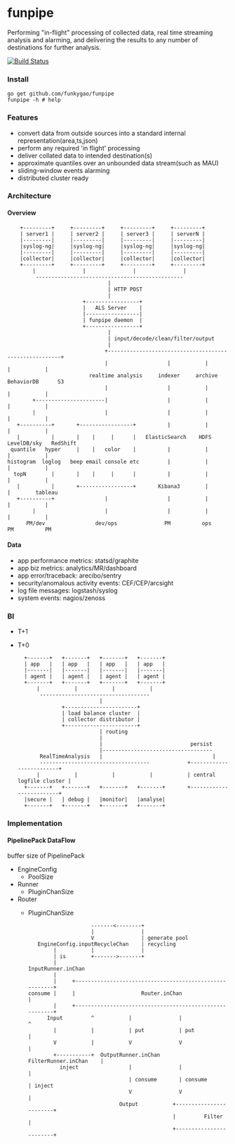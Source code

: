 funpipe
=======

Performing "in-flight" processing of collected data, real time streaming analysis and alarming, and delivering the results to any number of destinations for further analysis.

[![Build Status](https://travis-ci.org/funkygao/funpipe.png?branch=master)](https://travis-ci.org/funkygao/funpipe)

### Install

    go get github.com/funkygao/funpipe
    funpipe -h # help

### Features

*   convert data from outside sources into a standard internal representation(area,ts,json)
*   perform any required 'in flight' processing
*   deliver collated data to intended destination(s)
*   approximate quantiles over an unbounded data stream(such as MAU)
*   sliding-window events alarming
*   distributed cluster ready

### Architecture

#### Overview

        +---------+     +---------+     +---------+     +---------+
        | server1 |     | server2 |     | server3 |     | serverN |
        |---------|     |---------|     |---------|     |---------|
        |syslog-ng|     |syslog-ng|     |syslog-ng|     |syslog-ng|
        |---------|     |---------|     |---------|     |---------|
        |collector|     |collector|     |collector|     |collector|
        +---------+     +---------+     +---------+     +---------+
            |               |               |               |
             -----------------------------------------------
                                    |
                                    | HTTP POST
                                    |
                            +-----------------+
                            |   ALS Server    |
                            |-----------------| 
                            | funpipe daemon  |
                            +-----------------+
                                    |
                                    | input/decode/clean/filter/output
                                    |
                                   +-------------------------------------------------------+
                                   |                   |           |           |           |
                              realtime analysis     indexer     archive    BehaviorDB      S3
                                   |                   |           |           |           |
            +----------------------|                   |           |           |           |
            |                      |                   |           |           |           |
       +----------+       +-----------------+          |           |           |           |
       |          |       |    |     |      |   ElasticSearch    HDFS      LevelDB/sky   RedShift
     quantile   hyper     |    |   color    |          |           |           |           |
    histogram  loglog   beep email console etc         |           |           |           |
      topN        |       |    |     |      |          |           |           |           |
       |          |       +-----------------+       Kibana3        |           |        tableau
       +----------+                |                   |           |           |           |
            |                      |                   |           |           |           |
          PM/dev                dev/ops               PM          ops         PM          PM


#### Data

*   app performance metrics: statsd/graphite
*   app biz metrics: analytics/MR/dashboard
*   app error/traceback: arecibo/sentry
*   security/anomalous activity events: CEF/CEP/arcsight
*   log file messages: logstash/syslog
*   system events: nagios/zenoss

### BI

* T+1
* T+0

        +-------+   +-------+   +-------+   +-------+
        | app   |   | app   |   | app   |   | app   |
        |-------|   |-------|   |-------|   |-------|
        | agent |   | agent |   | agent |   | agent |
        +-------+   +-------+   +-------+   +-------+
            |           |           |           |
             -----------------------------------
                                |
                    +-----------------------+
                    | load balance cluster  |
                    | collector distributor |
                    +-----------------------+
                                | routing
                                |
                                |                            persist
                                |-----------------------------------
             RealTimeAnalysis   |                                   |
             -----------------------------------            +-------------------------+
            |           |           |           |           | central logfile cluster |
        +-------+   +-------+   +-------+   +-------+       +-------------------------+
        |secure |   | debug |   |monitor|   |analyse|
        +-------+   +-------+   +-------+   +-------+

### Implementation

#### PipelinePack DataFlow

buffer size of PipelinePack

* EngineConfig
  - PoolSize
* Runner
  - PluginChanSize
* Router
  - PluginChanSize



                            -------<--------+
                            |               |
                            V               | generate pool
           EngineConfig.inputRecycleChan    | recycling
                |           |               |
                | is        +------->-------+
                |
        InputRunner.inChan
                |
                |     +--------------------------------------------------------+
        consume |     |                     Router.inChan                      |
                |     +--------------------------------------------------------+
              Input         ^           |               |                   ^
                |           |           | put           | put               |
                V           |           V               V                   |
                +-----------+  OutputRunner.inChan   FilterRunner.inChan    |
                  inject                |               |                   |
                                        | consume       | consume           | inject
                                        V               V                   |
                                     Output           +------------------------+
                                                      |         Filter         |
                                                      +------------------------+
    
    

